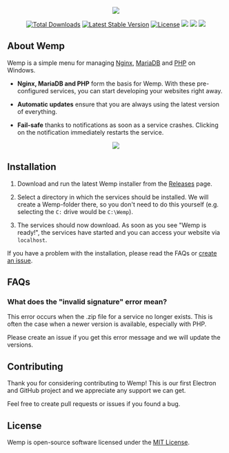 <p align="center"><img src="https://user-images.githubusercontent.com/69470382/100293903-809f2000-2f85-11eb-8481-912fd686c487.png"></p>

<p align="center">
<a href="https://github.com/electronfriends/wemp/releases"><img src="https://img.shields.io/github/downloads/electronfriends/wemp/total.svg" alt="Total Downloads"></a>
<a href="https://github.com/electronfriends/wemp/releases/latest"><img src="https://img.shields.io/github/v/release/electronfriends/wemp.svg" alt="Latest Stable Version"></a>
<a href="https://github.com/electronfriends/wemp/blob/master/LICENSE"><img src="https://img.shields.io/github/license/electronfriends/wemp.svg" alt="License"></a>
<a href="https://nginx.org" target="_blank"><img src="https://img.shields.io/badge/nginx-1.19.5-009639.svg"></a>
<a href="https://mariadb.org" target="_blank"><img src="https://img.shields.io/badge/mariadb-10.5.8-1f305f.svg"></a>
<a href="https://www.php.net" target="_blank"><img src="https://img.shields.io/badge/php-8.0.0-8892bf.svg"></a>
</p>

## About Wemp

Wemp is a simple menu for managing [Nginx](https://nginx.org), [MariaDB](https://mariadb.com) and [PHP](https://php.net) on Windows.

* **Nginx, MariaDB and PHP** form the basis for Wemp. With these pre-configured services, you can start developing your websites right away.

* **Automatic updates** ensure that you are always using the latest version of everything.

* **Fail-safe** thanks to notifications as soon as a service crashes. Clicking on the notification immediately restarts the service.

<p align="center"><img src="https://user-images.githubusercontent.com/69470382/100527138-c7805600-31cf-11eb-999c-0ce5f317041c.png"></p>

## Installation

1. Download and run the latest Wemp installer from the [Releases](https://github.com/electronfriends/wemp/releases) page.

2. Select a directory in which the services should be installed. We will create a Wemp-folder there, so you don't need to do this yourself (e.g. selecting the `C:` drive would be `C:\Wemp`).

3. The services should now download. As soon as you see "Wemp is ready!", the services have started and you can access your website via `localhost`.

If you have a problem with the installation, please read the FAQs or [create an issue](https://github.com/electronfriends/wemp/issues).

## FAQs

### What does the "invalid signature" error mean?

This error occurs when the .zip file for a service no longer exists. This is often the case when a newer version is available, especially with PHP.

Please create an issue if you get this error message and we will update the versions.

## Contributing

Thank you for considering contributing to Wemp! This is our first Electron and GitHub project and we appreciate any support we can get.

Feel free to create pull requests or issues if you found a bug.

## License

Wemp is open-source software licensed under the [MIT License](https://github.com/electronfriends/wemp/blob/master/LICENSE).